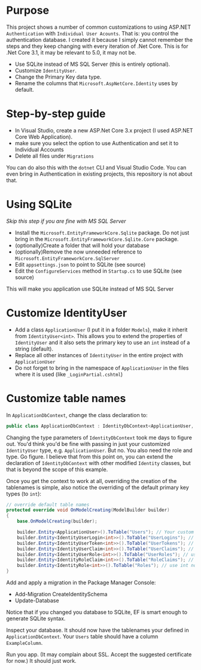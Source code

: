 # Purpose #
This project shows a number of common customizations to using ASP.NET `Authentication` with `Individual User Acounts`. That is: you control the authentication database. I created it because I simply cannot remember the steps and they keep changing with every iteration of .Net Core. This is for .Net Core 3.1, it may be relevant to 5.0, it may not be.

- Use SQLite instead of MS SQL Server (this is entirely optional).
- Customize `IdentityUser`.
- Change the Primary Key data type.
- Rename the columns that `Microsoft.AspNetCore.Identity` uses by default.

# Step-by-step guide #
- In Visual Studio, create a new ASP.Net Core 3.x project (I used ASP.NET Core Web Application).
- make sure you select the option to use Authentication and set it to Individual Accounts
- Delete all files under `Migrations`

You can do also this with the `dotnet` CLI and Visual Studio Code. You can even bring in Authentication in existing projects, this repository is not about that.

# Using SQLite #
*Skip this step if you are fine with MS SQL Server*
- Install the `Microsoft.EntityFrameworkCore.Sqlite` package. Do not just bring in the `Microsoft.EntityFrameworkCore.Sqlite.Core` package.
- (optionally)Create a folder that will hold your database
- (optionally)Remove the now unneeded reference to `Microsoft.EntityFrameworkCore.SqlServer`
- Edit `appsettings.json` to point to SQLite (see source)
- Edit the `ConfigureServices` method in `Startup.cs` to use SQLite (see source)

This will make you application use SQLite instead of MS SQL Server

# Customize IdentityUser #
- Add a class `ApplicationUser` (I put it in a folder `Models`), make it inherit from `IdentityUser<int>`. This allows you to extend the properties of `IdentityUser` and it also sets the primary key to use an `int` instead of a string (default).
- Replace all other instances of `IdentityUser` in the entire project with `ApplicationUser`
- Do not forget to bring in the namespace of `ApplicationUser` in the files where it is used (like `_LoginPartial.cshtml`)

# Customize table names #
In `ApplicationDbContext`, change the class declaration to:

```c#
public class ApplicationDbContext : IdentityDbContext<ApplicationUser, IdentityRole<int>, int>
```

Changing the type parameters of `IdentityDbContext` took me days to figure out. You'd think you'd be fine with passing in just your customized `IdentityUser` type, e.g. `ApplicationUser`. But no. You also need the role and type. Go figure. I believe that from this point on, you can extend the declaration of `IdentityDbContext` with other modified `Identity` classes, but that is beyond the scope of this example.

Once you get the context to work at all, overriding the creation of the tablenames is simple, also notice the overriding of the default primary key types (to `int`):

```c#
// override default table names
protected override void OnModelCreating(ModelBuilder builder)
{
	base.OnModelCreating(builder);

	builder.Entity<ApplicationUser>().ToTable("Users"); // Your custom IdentityUser class
	builder.Entity<IdentityUserLogin<int>>().ToTable("UserLogins"); // use int not string
	builder.Entity<IdentityUserToken<int>>().ToTable("UserTokens"); // use int not string
	builder.Entity<IdentityUserClaim<int>>().ToTable("UserClaims"); // use int not string
	builder.Entity<IdentityUserRole<int>>().ToTable("UserRoles"); // use int not string
	builder.Entity<IdentityRoleClaim<int>>().ToTable("RoleClaims"); // use int not string
	builder.Entity<IdentityRole<int>>().ToTable("Roles"); // use int not string
}
```

Add and apply a migration in the Package Manager Console:
- Add-Migration CreateIdentitySchema
- Update-Database

Notice that if you changed you database to SQLite, EF is smart enough to generate SQLite syntax.

Inspect your database. It should now have the tablenames your defined in `ApplicationDbContext`. Your `Users` table should have a column `ExampleColumn`.

Run you app. (It may complain about SSL. Accept the suggested certificate for now.) It should just work.


